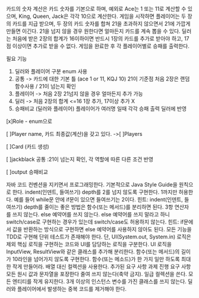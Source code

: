 카드의 숫자 계산은 카드 숫자를 기본으로 하며, 예외로 Ace는 1 또는 11로 계산할 수 있으며, King, Queen, Jack은 각각 10으로 계산한다.
게임을 시작하면 플레이어는 두 장의 카드를 지급 받으며, 두 장의 카드 숫자를 합쳐 21을 초과하지 않으면서 21에 가깝게 만들면 이긴다. 21을 넘지 않을 경우 원한다면 얼마든지 카드를 계속 뽑을 수 있다.
딜러는 처음에 받은 2장의 합계가 16이하이면 반드시 1장의 카드를 추가로 받아야 하고, 17점 이상이면 추가로 받을 수 없다.
게임을 완료한 후 각 플레이어별로 승패를 출력한다.

필요 기능
1. 딜러와 플레이어 구분 enum 사용
2. 공통 -> 카드에 대한 기본 틀 (ace 1 or 11, KQJ 10) 21이 기준점 처음 2장은 랜덤함수사용 / 21이 넘는지 확인
3. 플레이어 -> 처음 2장 21넘지 않을 경우 얼마든지 추가 가능
4. 딜러 -> 처음 2장의 합계 <=16 1장 추가, 17이상 추가 X
5. 승패비교 (딜러와 플레이어) 플레이어가 여러명 일때 각각 승패 출력 딜러에 반영 

[x]Role - enum으로 

[ ]Player name, 카드 최종값(계산)을 갖고 있다. ->[ ]Players

[ ]Card (카드 생성) 

[ ]jackblack 공통 :21이 넘는지 확인, 각 역할에 따른 다른 조건 반영

[ ]output 승패비교

자바 코드 컨벤션을 지키면서 프로그래밍한다.
기본적으로 Java Style Guide을 원칙으로 한다.
indent(인덴트, 들여쓰기) depth를 2를 넘지 않도록 구현한다. 1까지만 허용한다.
예를 들어 while문 안에 if문이 있으면 들여쓰기는 2이다.
힌트: indent(인덴트, 들여쓰기) depth를 줄이는 좋은 방법은 함수(또는 메서드)를 분리하면 된다.
3항 연산자를 쓰지 않는다.
else 예약어를 쓰지 않는다.
else 예약어를 쓰지 말라고 하니 switch/case로 구현하는 경우가 있는데 switch/case도 허용하지 않는다.
힌트: if문에서 값을 반환하는 방식으로 구현하면 else 예약어를 사용하지 않아도 된다.
모든 기능을 TDD로 구현해 단위 테스트가 존재해야 한다. 단, UI(System.out, System.in) 로직은 제외
핵심 로직을 구현하는 코드와 UI를 담당하는 로직을 구분한다.
UI 로직을 InputView, ResultView와 같은 클래스를 추가해 분리한다.
함수(또는 메서드)의 길이가 10라인을 넘어가지 않도록 구현한다.
함수(또는 메소드)가 한 가지 일만 하도록 최대한 작게 만들어라.
배열 대신 컬렉션을 사용한다.
추가된 요구 사항
과제 진행 요구 사항
모든 원시 값과 문자열을 포장한다
줄여 쓰지 않는다(축약 금지).
일급 컬렉션을 쓴다.
모든 엔티티를 작게 유지한다.
3개 이상의 인스턴스 변수를 가진 클래스를 쓰지 않는다.
딜러와 플레이어에서 발생하는 중복 코드를 제거해야 한다.
